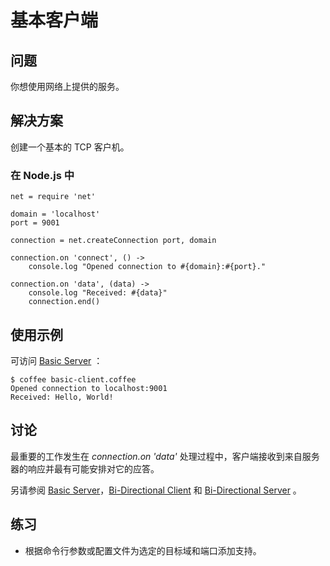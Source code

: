 # 基本客户端

## 问题

你想使用网络上提供的服务。

## 解决方案

创建一个基本的 TCP 客户机。
### 在 Node.js 中
```
net = require 'net'

domain = 'localhost'
port = 9001

connection = net.createConnection port, domain

connection.on 'connect', () ->
    console.log "Opened connection to #{domain}:#{port}."

connection.on 'data', (data) ->
    console.log "Received: #{data}"
    connection.end()
```

## 使用示例

可访问 [Basic Server](http://coffeescript-cookbook.github.io/chapters/networking/basic-server) ：
```
$ coffee basic-client.coffee
Opened connection to localhost:9001
Received: Hello, World!
```

## 讨论

最重要的工作发生在 *connection.on 'data'* 处理过程中，客户端接收到来自服务器的响应并最有可能安排对它的应答。

另请参阅 [Basic Server](http://coffeescript-cookbook.github.io/chapters/networking/basic-server)，[Bi-Directional Client](http://coffeescript-cookbook.github.io/chapters/networking/bi-directional-client) 和 [Bi-Directional Server](http://coffeescript-cookbook.github.io/chapters/networking/bi-directional-server) 。 

## 练习

- 根据命令行参数或配置文件为选定的目标域和端口添加支持。









